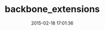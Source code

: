 ---
layout: post
title:  "backbone_extensions"
repo:   "rdy/underscore_extensions"
date:   2015-02-18 17:01:36
gemurl: http://github.com/rdy/underscore_extensions
---
